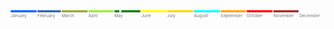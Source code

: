 ---
---
<svg viewBox="0 0 3760 100">
  <title>Timeline 2022</title>
  <g class='bars'>
    <rect fill='#0066FF' x='0' width='310' height='25'></rect>
    <rect fill='#3366AA' x='320' width='280' height='25'></rect>
    <rect fill='#99AA33' x='610' width='310' height='25'></rect>
    <rect fill='#99EE33' x='930' width='300' height='25'></rect>
    <rect fill='green' x='1240' width='310' height='25'></rect>
    <rect fill='yellow' x='1560' width='300' height='25'></rect>
    <rect fill='gold' x='1870' width='310' height='25'></rect>
    <rect fill='cyan' x='2190' width='310' height='25'></rect>
    <rect fill='orange' x='2510' width='300' height='25'></rect>
    <rect fill='red' x='2820' width='310' height='25'></rect>
    <rect fill='brown' x='3140' width='300' height='25'></rect>
    <rect fill='white' x='3450' width='310' height='25'></rect>
  </g>
  <g class='labels' style="font-size:50px;" text-anchor="middle">
    <text fill='#747474' x='0' y='80' text-anchor="start">January</text>
    <text fill='#747474' x='320' y='80' text-anchor="start">February</text>
    <text fill='#747474' x='610' y='80' text-anchor="start">March</text>
    <text fill='#747474' x='930' y='80' text-anchor="start">April</text>
    <text fill='#747474' x='1240' y='80' text-anchor="start">May</text>
    <text fill='#747474' x='1560' y='80' text-anchor="start">June</text>
    <text fill='#747474' x='1870' y='80' text-anchor="start">July</text>
    <text fill='#747474' x='2190' y='80' text-anchor="start">August</text>
    <text fill='#747474' x='2510' y='80' text-anchor="start">September</text>
    <text fill='#747474' x='2820' y='80' text-anchor="start">October</text>
    <text fill='#747474' x='3140' y='80' text-anchor="start">November</text>
    <text fill='#747474' x='3450' y='80' text-anchor="start">December</text>
  </g>
  <g>
    <circle cx="1310" cy="14" r="15" stroke="black" fill="white" />
  </g>
</svg>

```query mnemonic
```

